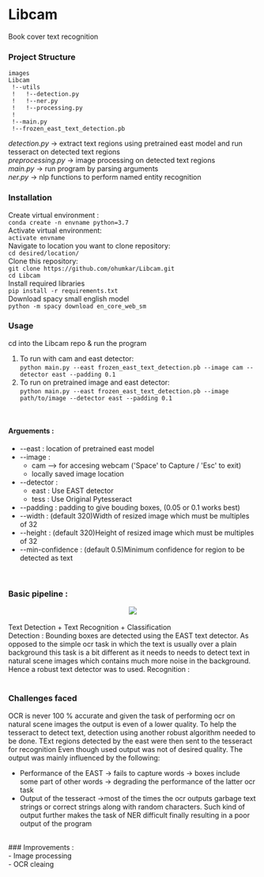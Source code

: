 # Libcam
Book cover text recognition


### Project Structure</br>
```
images
Libcam
 !--utils
 !   !--detection.py
 !   !--ner.py
 !   !--processing.py
 !
 !--main.py
 !--frozen_east_text_detection.pb
```
_detection.py_ → extract text regions using pretrained east model and run tesseract on detected text regions</br>
_preprocessing.py_ → image processing on detected text regions </br>
_main.py_ →  run program by parsing arguments</br>
_ner.py_ → nlp functions to perform named entity recognition </br>

### Installation </br>
Create virtual environment : </br>
```conda create -n envname python=3.7   ```</br>
Activate virtual environment: </br>
```activate envname```</br>
Navigate to location you want to clone repository:</br>
```cd desired/location/```</br>
Clone this repository:</br>
```git clone https://github.com/ohumkar/Libcam.git```</br>
```cd Libcam```</br>
Install required libraries</br>
```pip install -r requirements.txt ```</br>
Download spacy small english model</br>
```python -m spacy download en_core_web_sm```

### Usage
cd into the Libcam repo & run the program</br>
1. To run with cam and east detector:</br>
```python main.py --east frozen_east_text_detection.pb --image cam --detector east --padding 0.1``` 
2. To run on pretrained image and east detector:</br>
```python main.py --east frozen_east_text_detection.pb --image path/to/image --detector east --padding 0.1``` 
</br>

#### Arguements : </br>
- --east : location of pretrained east model 
- --image : 
  - cam --> for accesing webcam ('Space' to Capture / 'Esc' to exit)
  - locally saved image location
- --detector :
  - east : Use EAST detector
  - tess : Use Original Pytesseract
- --padding : padding to give bouding boxes, (0.05 or 0.1 works best)
- --width : (default 320)Width of resized image which must be multiples of 32 
- --height : (default 320)Height of resized image which must be multiples of 32 
- --min-confidence : (default 0.5)Minimum confidence for region to be detected as text 
</br>

### Basic pipeline :</br>
<div align = "center">
<img align = "center" src = "Desktop - 3.jpg" >
</div>
</br>
Text Detection + Text Recognition + Classification</br>
Detection : Bounding boxes are detected using the EAST text detector. As opposed to the simple ocr task in which the text is usually over a plain background this task is a bit different as it needs to needs to detect text in natural scene images which contains much more noise in the background. Hence a robust text detector was to used.
Recognition : </br>
</br>

### Challenges faced</br>
OCR is never 100 % accurate and given the task of performing ocr on natural scene images the output is even of a lower quality. To help the tesseract to detect text, detection using another robust algorithm needed to be done. TExt regions detected by the east were then sent to the tesseract for recognition
Even though used output was not of desired quality. The output was mainly influenced by the following:</br>
- Performance of the EAST → fails to capture words → boxes include some part of other words → degrading the performance of the latter ocr task</br>
- Output of the tesseract →most of the times the ocr outputs garbage text strings or correct strings along with random characters. Such kind of output further makes the task of NER difficult finally resulting in a poor output of the program
</br>
### Improvements :</br>
- Image processing</br>
- OCR cleaing</br>

